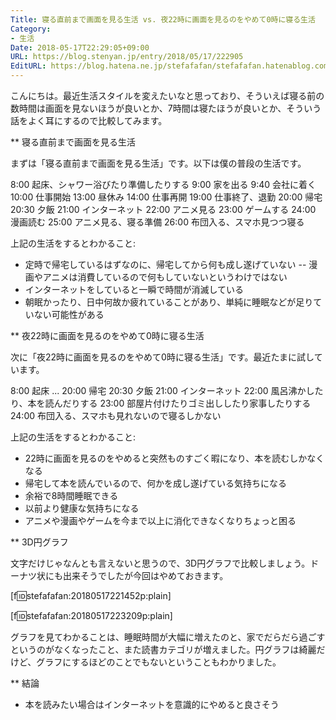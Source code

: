 ```yaml
---
Title: 寝る直前まで画面を見る生活 vs. 夜22時に画面を見るのをやめて0時に寝る生活
Category:
- 生活
Date: 2018-05-17T22:29:05+09:00
URL: https://blog.stenyan.jp/entry/2018/05/17/222905
EditURL: https://blog.hatena.ne.jp/stefafafan/stefafafan.hatenablog.com/atom/entry/17391345971645467894
---
```


こんにちは。最近生活スタイルを変えたいなと思っており、そういえば寝る前の数時間は画面を見ないほうが良いとか、7時間は寝たほうが良いとか、そういう話をよく耳にするので比較してみます。

** 寝る直前まで画面を見る生活

まずは「寝る直前まで画面を見る生活」です。以下は僕の普段の生活です。

8:00 起床、シャワー浴びたり準備したりする
9:00 家を出る
9:40 会社に着く
10:00 仕事開始
13:00 昼休み
14:00 仕事再開
19:00 仕事終了、退勤
20:00 帰宅
20:30 夕飯
21:00 インターネット
22:00 アニメ見る
23:00 ゲームする
24:00 漫画読む
25:00 アニメ見る、寝る準備
26:00 布団入る、スマホ見つつ寝る

上記の生活をするとわかること:
- 定時で帰宅しているはずなのに、帰宅してから何も成し遂げていない
-- 漫画やアニメは消費しているので何もしていないというわけではない
- インターネットをしていると一瞬で時間が消滅している
- 朝眠かったり、日中何故か疲れていることがあり、単純に睡眠などが足りていない可能性がある

** 夜22時に画面を見るのをやめて0時に寝る生活

次に「夜22時に画面を見るのをやめて0時に寝る生活」です。最近たまに試しています。

8:00 起床
...
20:00 帰宅
20:30 夕飯
21:00 インターネット
22:00 風呂沸かしたり、本を読んだりする
23:00 部屋片付けたりゴミ出ししたり家事したりする
24:00 布団入る、スマホも見れないので寝るしかない

上記の生活をするとわかること:
- 22時に画面を見るのをやめると突然ものすごく暇になり、本を読むしかなくなる
- 帰宅して本を読んでいるので、何かを成し遂げている気持ちになる
- 余裕で8時間睡眠できる
- 以前より健康な気持ちになる
- アニメや漫画やゲームを今まで以上に消化できなくなりちょっと困る

** 3D円グラフ

文字だけじゃなんとも言えないと思うので、3D円グラフで比較しましょう。ドーナツ状にも出来そうでしたが今回はやめておきます。

[f:id:stefafafan:20180517221452p:plain]

[f:id:stefafafan:20180517223209p:plain]

グラフを見てわかることは、睡眠時間が大幅に増えたのと、家でだらだら過ごすというのがなくなったこと、また読書カテゴリが増えました。円グラフは綺麗だけど、グラフにするほどのことでもないということもわかりました。

** 結論
- 本を読みたい場合はインターネットを意識的にやめると良さそう
